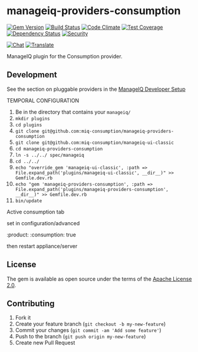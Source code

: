 # manageiq-providers-consumption

[![Gem Version](https://badge.fury.io/rb/manageiq-providers-consumption.svg)](http://badge.fury.io/rb/manageiq-providers-consumption)
[![Build Status](https://travis-ci.org/ManageIQ/manageiq-providers-consumption.svg)](https://travis-ci.org/ManageIQ/manageiq-providers-consumption)
[![Code Climate](https://codeclimate.com/github/ManageIQ/manageiq-providers-consumption.svg)](https://codeclimate.com/github/ManageIQ/manageiq-providers-consumption)
[![Test Coverage](https://codeclimate.com/github/ManageIQ/manageiq-providers-consumption/badges/coverage.svg)](https://codeclimate.com/github/ManageIQ/manageiq-providers-consumption/coverage)
[![Dependency Status](https://gemnasium.com/ManageIQ/manageiq-providers-consumption.svg)](https://gemnasium.com/ManageIQ/manageiq-providers-consumption)
[![Security](https://hakiri.io/github/ManageIQ/manageiq-providers-consumption/master.svg)](https://hakiri.io/github/ManageIQ/manageiq-providers-consumption/master)

[![Chat](https://badges.gitter.im/Join%20Chat.svg)](https://gitter.im/ManageIQ/manageiq-providers-consumption?utm_source=badge&utm_medium=badge&utm_campaign=pr-badge&utm_content=badge)
[![Translate](https://img.shields.io/badge/translate-zanata-blue.svg)](https://translate.zanata.org/zanata/project/view/manageiq-providers-consumption)

ManageIQ plugin for the Consumption provider.

## Development

See the section on pluggable providers in the [ManageIQ Developer Setup](http://manageiq.org/docs/guides/developer_setup)


TEMPORAL CONFIGURATION

1. Be in the directory that contains your `manageiq/`
1. `mkdir plugins`
1. `cd plugins`
1. `git clone git@github.com:miq-consumption/manageiq-providers-consumption`
1. `git clone git@github.com:miq-consumption/manageiq-ui-classic`
1. `cd manageiq-providers-consumption`
1. `ln -s ../../ spec/manageiq`
1. `cd ../../`
1. `echo "override_gem 'manageiq-ui-classic', :path => File.expand_path('plugins/manageiq-ui-classic', __dir__)" >> Gemfile.dev.rb`
1. `echo "gem 'manageiq-providers-consumption', :path => File.expand_path('plugins/manageiq-providers-consumption', __dir__)" >> Gemfile.dev.rb`
1. `bin/update`

Active consumption tab

set in configuration/advanced

:product:
  :consumption: true

then restart appliance/server

## License

The gem is available as open source under the terms of the [Apache License 2.0](http://www.apache.org/licenses/LICENSE-2.0).

## Contributing

1. Fork it
2. Create your feature branch (`git checkout -b my-new-feature`)
3. Commit your changes (`git commit -am 'Add some feature'`)
4. Push to the branch (`git push origin my-new-feature`)
5. Create new Pull Request
